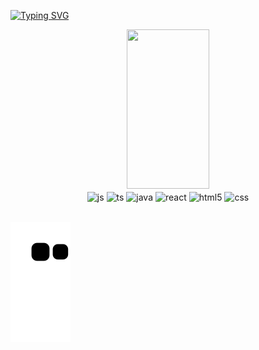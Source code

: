 [![Typing SVG](https://readme-typing-svg.herokuapp.com/?color=f0e243&size=35&center=true&vCenter=true&width=1000&lines=what’s+up?+i’m+Matheus+Carvalho;Welcome!+:%29)](https://www.linkedin.com/in/matheus-carvalho-7067b8230)

<div align="center">
  <img width="51%" height="255px" src="https://github-readme-stats.vercel.app/api/top-langs/?username=MatheusCarvalho12&layout=compact&border_color=21262d&title_color=f0e243&text_color=f0e242&bg_color=0d1117" />
</div>
<div align="center">
  <img align="center" width="16%" height="155px" alt="js" src="https://cdn.jsdelivr.net/gh/devicons/devicon/icons/javascript/javascript-original.svg" />
  <img align="center" width="16%" height="155px" alt="ts" src="https://cdn.jsdelivr.net/gh/devicons/devicon/icons/typescript/typescript-original.svg" />
  <img align="center" width="16%" height="155px" alt="java" src="https://cdn.jsdelivr.net/gh/devicons/devicon/icons/java/java-original.svg" />
  <img align="center" width="16%" height="155px" alt="react" src="https://cdn.jsdelivr.net/gh/devicons/devicon/icons/react/react-original.svg" />
  <img align="center" width="16%" height="155px" alt="html5" src="https://cdn.jsdelivr.net/gh/devicons/devicon/icons/html5/html5-original.svg" />
  <img align="center" width="16%" height="155px" alt="css" src="https://cdn.jsdelivr.net/gh/devicons/devicon/icons/css3/css3-original.svg" />
</div><br/>

![snake gif](https://github.com/MatheusCarvalho12/MatheusCarvalho12/blob/output/github-contribution-grid-snake.svg)
